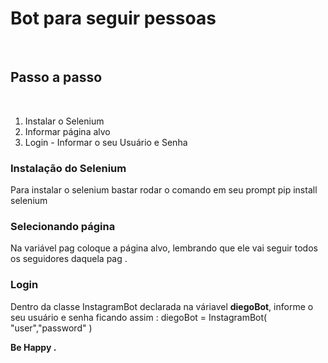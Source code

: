 <h1> Bot para seguir pessoas</h1>
</br>
<h2>Passo a passo </h2>
</br>

<ol>
    <li>Instalar o Selenium</li>
    <li>Informar página alvo </li>
    <li>Login - Informar o seu Usuário e Senha</li>
    
</ol>

<h3>Instalação do Selenium</h3>
<p>Para instalar o selenium bastar rodar o comando em seu prompt pip install selenium</p>

<h3>Selecionando página </h3>
<p> Na variável pag coloque a página alvo, lembrando que ele vai seguir todos os seguidores daquela pag . 
</p>

<h3>Login </h3>
<p>Dentro da classe InstagramBot declarada na váriavel <strong> diegoBot</strong>, informe o seu usuário e senha ficando assim : diegoBot = InstagramBot(
    "user","password"
)

<strong> Be Happy . </strong>
